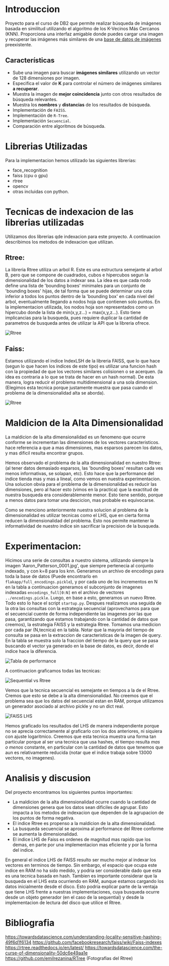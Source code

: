 
# Introduccion
Proyecto para el curso de DB2 que permite realizar búsqueda de imágenes basada en similitud utilizando el algoritmo de los K-Vecinos Más Cercanos (KNN). Proporciona una interfaz amigable donde puedes cargar una imagen y recuperar las imágenes más similares de una [base de datos de imágenes]((http://vis-www.cs.umass.edu/lfw/)) preexistente.

## Características

- Sube una imagen para buscar **imágenes similares** utilizando un vector de 128 dimensiones por imagen.
- Especifica el valor de **K** para controlar el número de imágenes similares **a recuperar**.
- Muestra la imagen de **mejor coincidencia** junto con otros resultados de búsqueda relevantes.
- Muestra los **nombres** y **distancias** de los resultados de búsqueda.
- Implementación de ```FAISS```.
- Implementación de ```R-Tree```.
- Implementación ```Secuencial```.
- Comparación entre algoritmos de búsqueda.

# Librerias Utilizadas

Para la implementacion hemos utilizado las siguientes librerias:

- face_recognition
- faiss (cpu o gpu)
- rtree
- opencv
- otras incluidas con python.
  
# Tecnicas de indexacion de las librerias utilizadas

Utilizamos dos librerias qde indexacion para este proyecto. A continuacion describimos los metodos de indexacion que utilizan.

## Rtree:
La libreria Rtree utiliza un arbol R. Este es una estructura semejante al arbol B, pero que se compone de cuadrados, cubos e hipercubos segun la dimensionalidad de los datos a indexar sea. La idea es que cada nodo define una lista de 'bounding boxes' minimales para un conjunto de 'bounding boxes' hijas, de tal forma que se puede determinar una cota inferior a todos los puntos dentro de la 'bounding box' en cada nivel del arbol, eventualmente llegando a nodos hoja que contienen solo puntos. En la implementacion utilizada, los nodos hoja son representados como un hipercubo donde la lista de min(x,y,z...) = max(x,y,z...). Esto tiene implicancias para la busqueda, pues requiere duplicar la cantidad de parametros de busqueda antes de utilizar la API que la libreria ofrece.

![Rtree ](RTREE.png "Rtree")

## Faiss:
Estamos utilizando el indice IndexLSH de la libreria FAISS, que lo que hace (segun lo que hacen los indices de este tipo) es utilizar una funcion hash con la propiedad de que los vectores similares colisionen o se acerquen. (la idea es contraria a lo que se trata de hacer en un hash normal). De esta manera, logra reducir el problema multidimensional a una sola dimension. (Elegimos esta tecnica porque justamente muestra que pasa cuando el problema de la dimensionalidad alta se aborda).

![Rtree ](LHS.png "Rtree")

# Maldicion de la Alta Dimensionalidad

La maldicion de la alta dimensionalidad es un fenomeno que ocurre conforme se incrementan las dimensiones de los vectores caracteristicos. hace referencia a que a mas dimensiones, mas esparsos parecen los datos, y mas dificil resulta encontrar grupos.

Hemos observado el problema de la alta dimensionalidad en nuestro Rtree: (al tener datos demasiado esparsos, las 'bounding boxes' resultan cada ves menos informativas, se solapan, etc). Esto hace que la performance del indice tienda mas y mas a lineal, como vemos en nuestra experimentacion. Una solucion obvia para el problema de la dimensionalidad es reducir las dimensiones, pero al hacer esto (vimos en la practica) que la exactitud de nuestra busqueda era considerablemente menor. Esto tiene sentido, porque a menos datos para tomar una descicion, mas probable es equivocarse.

Como se menciono anteriormente nuestra solucion al problema de la dimensionalidad es utilizar tecnicas como el LHS, que en cierta forma reducen la dimensionalidad del problema. Esto nos permite mantener la informatividad de nuestro indice sin sacrificar la precision de la busqueda.

# Experimentacion:

Hicimos una serie de consultas a nuestro sistema, utilizando siempre la imagen 'Aaron_Patterson_0001.jpg', que siempre pertenecia al conjunto indexado, y con k=8 para los knn. Generamos un archivo de encodings para toda la base de datos (Puede encontrarlo en `flakapp/full_encodings.pickle`), y por cada uno de los incrementos en N en la tabla a continuacion generamos el subconjunto de imagenes indexadas `encodings_full[0:N]` en el archivo de vectores `../encodings.pickle`. Luego, en base a esto, generamos un nuevo Rtree. Todo esto lo hace el script `startup.py`. Despues realizamos una seguida de la otra las consultas con la estrategia secuencial (aprovechamos para que el secuencial cuente de forma independiente las imagenes por las que pasa, garantizando que estamos trabajando con la cantidad de datos que creemos), la estrategia FAISS y la estrategia Rtree. Tomamos una medicion por cada par (N,tecnica) en la tabla. Notar que la mayoria del tiempo de consulta se pasa en la extraccion de caracteristicas de la imagen de query. En la tabla se muestra solo la fraccion del tiempo de la query que se pasa buscando el vector ya generado en la base de datos, es decir, donde el indice hace la diferencia.

![Tabla de performance ](tabla.png "Tabla de Performances")

A continuacion graficamos todas las tecnicas:

![Sequential vs Rtree ](rtree_seq_perf.png "Sequential vs Rtree")

Vemos que la tecnica secuencial es semejante en tiempos a la de el Rtree. Cremos que esto se debe a la alta dimensionalidad. No creemos que el problema sea que los datos del secuencial estan en RAM, porque utilizamos un generador asociado al archivo pickle y no un dict real. 

![FAISS LHS ](FAISS_perf.png "LSH")

Hemos graficado los resultados del LHS de manera independiente porque no se aprecia correctamente al graficarlo con los dos anteriores, ni siquiera con ajuste logaritmico. Creemos que esta tecnica muestra una forma tan particular porque al ser una tecnica que usa hashes, el tiempo resulta *mas o menos* constante, en particular con la cantidad de datos que tenemos que aun es relativamente reducida (notar que el indice trabaja sobre 13000 vectores, no imagenes).

# Analisis y discusion

Del proyecto encontramos los siguientes puntos importantes:

- La maldicion de la alta dimensionalidad ocurre cuando la cantidad de dimensiones genera que los datos sean dificiles de agrupar. Esto impacta a los metodos de indexacion que dependen de la agrupacion de los puntos de forma negativa.
- El indice Rtree es propenso a la maldicion de la alta dimensionalidad.
- La busqueda secuencial se aproxima al performance del Rtree conforme se aumenta la dimensionalidad.
- El indice LHS de Faiss es ordenes de magnitud mas rapido que los demas, en parte por una implementacion mas eficiente y por la forma del indice.

En general el indice LHS de FAISS resulto ser mucho mejor al indexar los vectores en terminos de tiempo. Sin embargo, el espacio que ocupa este indice en RAM no ha sido medido, y podria ser considerable dado que esta es una tecnica basada en hash. Tambien es importante considerar que la busqueda en el LHS esta ocurriendo en RAM, aunque estamos cargando los datos inicialmente desde el disco. Esto podria explicar parte de la ventaja que tiene LHS frente a nuestras implementaciones, cuya busqueda ocurre desde un objeto generador (en el caso de la sequential) y desde la implementacion de lectura del disco que utilice el Rtree.

# Bibliografia
https://towardsdatascience.com/understanding-locality-sensitive-hashing-49f6d1f6134
https://github.com/facebookresearch/faiss/wiki/Faiss-indexes
https://rtree.readthedocs.io/en/latest/
https://towardsdatascience.com/the-curse-of-dimensionality-50dc6e49aa1e
https://github.com/emilrezanina/RTree (Fotografias del Rtree)
